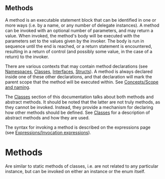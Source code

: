 Methods
-------

A method is an executable statement block that can be identified in one or more ways (i.e. by a name, or any number of delegate instances). A method can be invoked with an optional number of parameters, and may return a value. When invoked, the method's body will be executed with the parameters set to the values given by the invoker. The body is run in sequence until the end is reached, or a return statement is encountered, resulting in a return of control (and possibly some value, in the case of a return) to the invoker.

There are various contexts that may contain method declarations (see [Namespaces](http://wiki.gnome.org/action/show/Projects/Vala/Manual/Export/Vala/Manual/Namespaces#), 
[Classes](http://wiki.gnome.org/action/show/Projects/Vala/Manual/Export/Vala/Manual/Classes#), [Interfaces](http://wiki.gnome.org/action/show/Projects/Vala/Manual/Export/Vala/Manual/Interfaces#), [Structs](http://wiki.gnome.org/action/show/Projects/Vala/Manual/Export/Vala/Manual/Structs#)). A method is always declared inside one of these other declarations, and that declaration will mark the parent scope that the method will be executed within. See [Concepts/Scope and naming](http://wiki.gnome.org/action/show/Projects/Vala/Manual/Export/Vala/Manual/Concepts#Scope_and_naming).

The [Classes](http://wiki.gnome.org/action/show/Projects/Vala/Manual/Export/Vala/Manual/Classes#) section of this documentation talks about both methods and abstract methods. It should be noted that the latter are not truly methods, as they cannot be invoked. Instead, they provide a mechanism for declaring how other methods should be defined. See [Classes](http://wiki.gnome.org/action/show/Projects/Vala/Manual/Export/Vala/Manual/Classes#) for a description of abstract methods and how they are used.

The syntax for invoking a method is described on the expressions page (see [Expressions/Invocation expressions](http://wiki.gnome.org/action/show/Projects/Vala/Manual/Export/Vala/Manual/Expressions#Invocation_expressions)).



Methods
=======

Are similar to static methods of classes, i.e. are not related to any particular instance, but can be invoked on either an instance or the enum itself.

